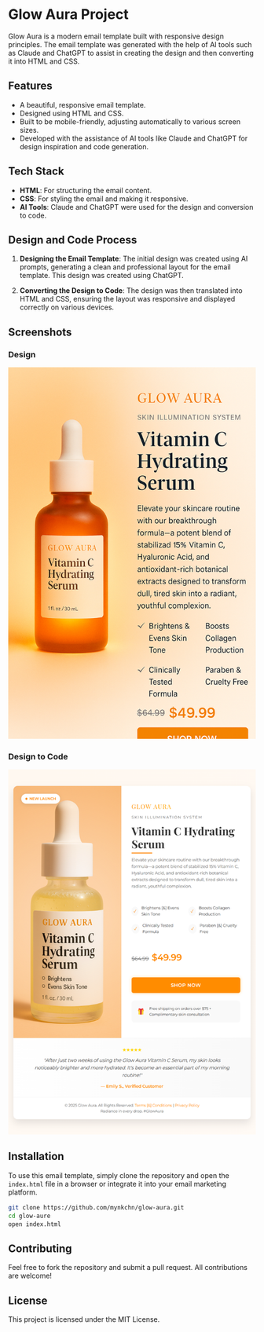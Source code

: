 
# Glow Aura Project

Glow Aura is a modern email template built with responsive design principles. The email template was generated with the help of AI tools such as Claude and ChatGPT to assist in creating the design and then converting it into HTML and CSS.

## Features

- A beautiful, responsive email template.
- Designed using HTML and CSS.
- Built to be mobile-friendly, adjusting automatically to various screen sizes.
- Developed with the assistance of AI tools like Claude and ChatGPT for design inspiration and code generation.

## Tech Stack

- **HTML**: For structuring the email content.
- **CSS**: For styling the email and making it responsive.
- **AI Tools**: Claude and ChatGPT were used for the design and conversion to code.

## Design and Code Process

1. **Designing the Email Template**: The initial design was created using AI prompts, generating a clean and professional layout for the email template. This design was created using ChatGPT.
   
2. **Converting the Design to Code**: The design was then translated into HTML and CSS, ensuring the layout was responsive and displayed correctly on various devices.

## Screenshots

### Design
![Design](glow-aura-design/design.png)

### Design to Code
![Design to Code](glow-aura-design/implemented-design.png)

## Installation

To use this email template, simply clone the repository and open the `index.html` file in a browser or integrate it into your email marketing platform.

```bash
git clone https://github.com/mynkchn/glow-aura.git
cd glow-aure
open index.html
```

## Contributing

Feel free to fork the repository and submit a pull request. All contributions are welcome!

## License

This project is licensed under the MIT License.

